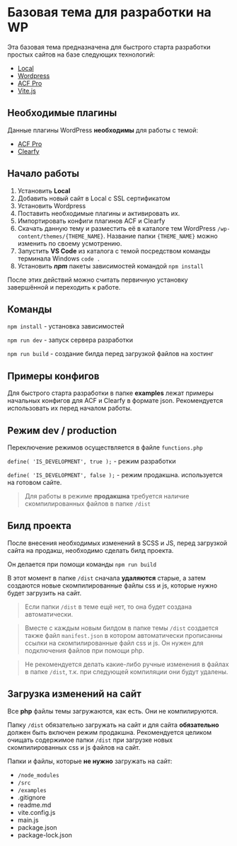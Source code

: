 # Базовая тема для разработки на WP

Эта базовая тема предназначена для быстрого старта разработки простых сайтов на базе следующих технологий:
- [Local](https://localwp.com/)
- [Wordpress](https://ru.wordpress.org/)
- [ACF Pro](https://www.advancedcustomfields.com/)
- [Vite.js](https://vite.dev/)

## Необходимые плагины

Данные плагины WordPress **необходимы** для работы с темой:

- [ACF Pro](https://www.advancedcustomfields.com/)
- [Clearfy](https://ru.wordpress.org/plugins/clearfy/)

## Начало работы
1. Установить **Local**
2. Добавить новый сайт в Local с SSL сертификатом
3. Установить Wordpress
4. Поставить необходимые плагины и активировать их.
5. Импортировать конфиги плагинов ACF и Clearfy
6. Скачать данную тему и разместить её в каталоге тем WordPress ```/wp-content/themes/{THEME_NAME}```. Название папки ```{THEME_NAME}``` можно изменить по своему усмотрению.
7. Запустить **VS Code** из каталога с темой посредством команды терминала Windows ```code .```
8. Установить ***npm*** пакеты зависимостей командой ```npm install```

После этих действий можно считать первичную установку завершённой и переходить к работе.

## Команды
```npm install``` - установка зависимостей

```npm run dev``` - запуск сервера разработки

```npm run build``` - создание билда перед загрузкой файлов на хостинг

## Примеры конфигов

Для быстрого старта разработки в папке **examples** лежат примеры начальных конфигов для ACF и Clearfy в формате json. Рекомендуется использовать их перед началом работы. 

## Режим dev / production

Переключение режимов осуществляется в файле ```functions.php```

```define( 'IS_DEVELOPMENT', true );``` - режим разработки

```define( 'IS_DEVELOPMENT', false );``` - режим продакшна. используется на готовом сайте. 

> Для работы в режиме **продакшна** требуется наличие скомпилированных файлов в папке ```/dist```

## Билд проекта

После внесения необходимых изменений в SCSS и JS, перед загрузкой сайта на продакш, необходимо сделать билд проекта.

Он делается при помощи команды ```npm run build```

В этот момент в папке ```/dist``` сначала **удаляются** старые, а затем создаются новые скомпилированные файлы css и js, которые нужно будет загрузить на сайт. 

> Если папки ```/dist``` в теме ещё нет, то она будет создана автоматически.

> Вместе с каждым новым билдом в папке темы ```/dist``` создается также файл ```manifest.json``` в котором автоматически прописанны ссылки на скомпилированные файл css и js. Он нужен для подключения файлов при помощи php. 

> Не рекомендуется делать какие-либо ручные изменения в файлах в папке ```/dist```, т.к. при следующей компиляции они будут удалены.

## Загрузка изменений на сайт

Все **php** файлы темы загружаются, как есть. Они не компилируются.

Папку ```/dist``` обязательно загружать на сайт и для сайта **обязательно** должен быть включен режим продакшна. Рекомендуется целиком очищать содержимое папки ```/dist``` при загрузке новых скомпилированных css и js файлов на сайт.

Папки и файлы, которые **не нужно** загружать на сайт:

- ```/node_modules```
- ```/src```
- ```/examples```
- .gitignore
- readme.md
- vite.config.js
- main.js
- package.json
- package-lock.json